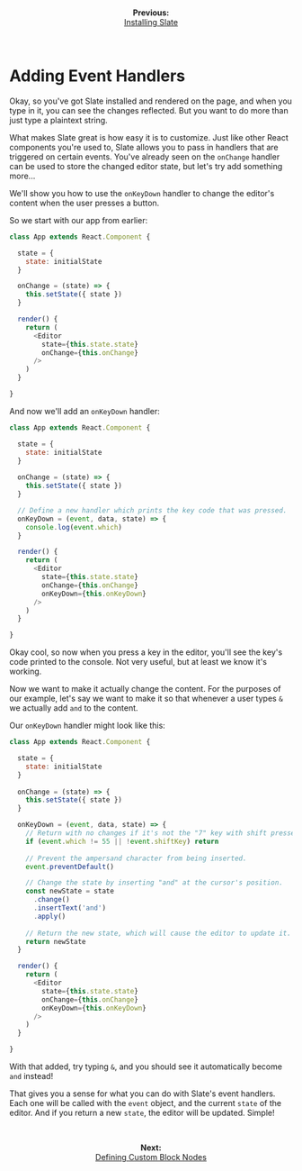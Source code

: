 
<br/>
<p align="center"><strong>Previous:</strong><br/><a href="./installing-slate.md">Installing Slate</a></p>
<br/>

# Adding Event Handlers

Okay, so you've got Slate installed and rendered on the page, and when you type in it, you can see the changes reflected. But you want to do more than just type a plaintext string.

What makes Slate great is how easy it is to customize. Just like other React components you're used to, Slate allows you to pass in handlers that are triggered on certain events. You've already seen on the `onChange` handler can be used to store the changed editor state, but let's try add something more...

We'll show you how to use the `onKeyDown` handler to change the editor's content when the user presses a button.

So we start with our app from earlier:

```js
class App extends React.Component {

  state = {
    state: initialState
  }

  onChange = (state) => {
    this.setState({ state })
  }

  render() {
    return (
      <Editor
        state={this.state.state}
        onChange={this.onChange}
      />
    )
  }

}
```

And now we'll add an `onKeyDown` handler:

```js
class App extends React.Component {

  state = {
    state: initialState
  }
  
  onChange = (state) => {
    this.setState({ state })
  }

  // Define a new handler which prints the key code that was pressed.
  onKeyDown = (event, data, state) => {
    console.log(event.which)
  }

  render() {
    return (
      <Editor
        state={this.state.state}
        onChange={this.onChange}
        onKeyDown={this.onKeyDown}
      />
    )
  }

}
```

Okay cool, so now when you press a key in the editor, you'll see the key's code printed to the console. Not very useful, but at least we know it's working. 

Now we want to make it actually change the content. For the purposes of our example, let's say we want to make it so that whenever a user types `&` we actually add `and` to the content. 

Our `onKeyDown` handler might look like this:

```js
class App extends React.Component {

  state = {
    state: initialState
  }
  
  onChange = (state) => {
    this.setState({ state })
  }

  onKeyDown = (event, data, state) => {
    // Return with no changes if it's not the "7" key with shift pressed.
    if (event.which != 55 || !event.shiftKey) return
      
    // Prevent the ampersand character from being inserted.
    event.preventDefault()

    // Change the state by inserting "and" at the cursor's position.
    const newState = state
      .change()
      .insertText('and')
      .apply()
    
    // Return the new state, which will cause the editor to update it.
    return newState
  }

  render() {
    return (
      <Editor
        state={this.state.state}
        onChange={this.onChange}
        onKeyDown={this.onKeyDown}
      />
    )
  }

}
```

With that added, try typing `&`, and you should see it automatically become `and` instead!

That gives you a sense for what you can do with Slate's event handlers. Each one will be called with the `event` object, and the current `state` of the editor. And if you return a new `state`, the editor will be updated. Simple!

<br/>
<p align="center"><strong>Next:</strong><br/><a href="./defining-custom-block-nodes.md">Defining Custom Block Nodes</a></p>
<br/>
